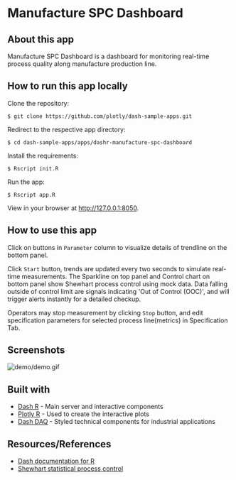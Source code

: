 # Manufacture SPC Dashboard

## About this app

Manufacture SPC Dashboard is a dashboard for monitoring real-time process quality along manufacture production line.

## How to run this app locally

Clone the repository:

```
$ git clone https://github.com/plotly/dash-sample-apps.git
```

Redirect to the respective app directory:

```
$ cd dash-sample-apps/apps/dashr-manufacture-spc-dashboard
```

Install the requirements:

```
$ Rscript init.R
```

Run the app:

```
$ Rscript app.R
```

View in your browser at http://127.0.0.1:8050.

## How to use this app

Click on buttons in `Parameter` column to visualize details of trendline on the bottom panel.

Click `Start` button, trends are updated every two seconds to simulate real-time measurements. The Sparkline on top panel and Control chart on bottom panel show Shewhart process control using mock data. Data falling outside of control limit are signals indicating 'Out of Control (OOC)', and will 
trigger alerts instantly for a detailed checkup. 

Operators may stop measurement by clicking `Stop` button, and edit specification parameters for selected process line(metrics) in Specification Tab.

## Screenshots

![demo/demo.gif](demo/demo.gif)

## Built with

* [Dash R](https://dashr.plot.ly/) - Main server and interactive components 
* [Plotly R](https://plot.ly/r/) - Used to create the interactive plots
* [Dash DAQ](https://dashr.plot.ly/dash-daq) - Styled technical components for industrial applications

## Resources/References

* [Dash documentation for R](https://dashr.plotly.com/)
* [Shewhart statistical process control](https://en.wikipedia.org/wiki/Shewhart_individuals_control_chart)
